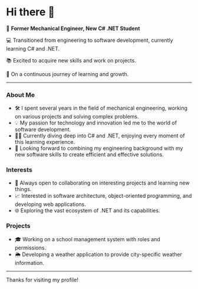 # Hi there 👋

🔧 **Former Mechanical Engineer, New C# .NET Student**

💻 Transitioned from engineering to software development, currently learning C# and .NET.

📚 Excited to acquire new skills and work on projects.

🌱 On a continuous journey of learning and growth.

---

### About Me

- 🛠️ I spent several years in the field of mechanical engineering, working on various projects and solving complex problems.
- 💡 My passion for technology and innovation led me to the world of software development.
- 👨‍💻 Currently diving deep into C# and .NET, enjoying every moment of this learning experience.
- 🚀 Looking forward to combining my engineering background with my new software skills to create efficient and effective solutions.

### Interests

- 💬 Always open to collaborating on interesting projects and learning new things.
- 📈 Interested in software architecture, object-oriented programming, and developing web applications.
- 🌐 Exploring the vast ecosystem of .NET and its capabilities.

### Projects

- 🎓 Working on a school management system with roles and permissions.
- 🌦️ Developing a weather application to provide city-specific weather information.

---
Thanks for visiting my profile!
